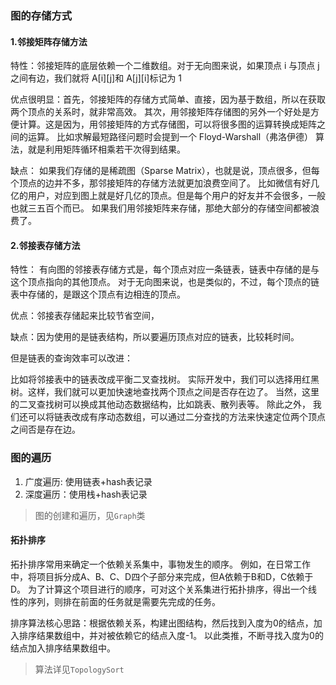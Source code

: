 ### 图的存储方式

#### 1.邻接矩阵存储方法

特性：邻接矩阵的底层依赖一个二维数组。对于无向图来说，如果顶点 i 与顶点 j 之间有边，我们就将 A[i][j]和 A[j][i]标记为 1

优点很明显：首先，邻接矩阵的存储方式简单、直接，因为基于数组，所以在获取两个顶点的关系时，就非常高效。
其次，用邻接矩阵存储图的另外一个好处是方便计算。这是因为，用邻接矩阵的方式存储图，可以将很多图的运算转换成矩阵之间的运算。
比如求解最短路径问题时会提到一个 Floyd-Warshall（弗洛伊德） 算法，就是利用矩阵循环相乘若干次得到结果。

缺点： 如果我们存储的是稀疏图（Sparse Matrix），也就是说，顶点很多，但每个顶点的边并不多，那邻接矩阵的存储方法就更加浪费空间了。
比如微信有好几亿的用户，对应到图上就是好几亿的顶点。但是每个用户的好友并不会很多，一般也就三五百个而已。
如果我们用邻接矩阵来存储，那绝大部分的存储空间都被浪费了。

#### 2.邻接表存储方法

特性： 有向图的邻接表存储方式是，每个顶点对应一条链表，链表中存储的是与这个顶点指向的其他顶点。
对于无向图来说，也是类似的，不过，每个顶点的链表中存储的，是跟这个顶点有边相连的顶点。

优点：邻接表存储起来比较节省空间，

缺点：因为使用的是链表结构，所以要遍历顶点对应的链表，比较耗时间。

但是链表的查询效率可以改进：

比如将邻接表中的链表改成平衡二叉查找树。 实际开发中，我们可以选择用红黑树。这样，我们就可以更加快速地查找两个顶点之间是否存在边了。
当然，这里的二叉查找树可以换成其他动态数据结构，比如跳表、散列表等。
除此之外， 我们还可以将链表改成有序动态数组，可以通过二分查找的方法来快速定位两个顶点之间否是存在边。

### 图的遍历

1. 广度遍历: 使用链表+hash表记录
2. 深度遍历：使用栈+hash表记录

> 图的创建和遍历，见`Graph`类

#### 拓扑排序

拓扑排序常用来确定一个依赖关系集中，事物发生的顺序。
例如，在日常工作中，将项目拆分成A、B、C、D四个子部分来完成，但A依赖于B和D，C依赖于D。 
为了计算这个项目进行的顺序，可对这个关系集进行拓扑排序，得出一个线性的序列，则排在前面的任务就是需要先完成的任务。

排序算法核心思路：根据依赖关系，构建出图结构，然后找到入度为0的结点，加入排序结果数组中，并对被依赖它的结点入度-1。
以此类推，不断寻找入度为0的结点加入排序结果数组中。

> 算法详见`TopologySort`